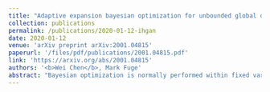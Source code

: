 ```yaml
---
title: "Adaptive expansion bayesian optimization for unbounded global optimization"
collection: publications
permalink: /publications/2020-01-12-ihgan
date: 2020-01-12
venue: 'arXiv preprint arXiv:2001.04815'
paperurl: '/files/pdf/publications/2001.04815.pdf'
link: 'https://arxiv.org/abs/2001.04815'
authors: '<b>Wei Chen</b>, Mark Fuge'
abstract: "Bayesian optimization is normally performed within fixed variable bounds. In cases like hyperparameter tuning for machine learning algorithms, setting the variable bounds is not trivial. It is hard to guarantee that any fixed bounds will include the true global optimum. We propose a Bayesian optimization approach that only needs to specify an initial search space that does not necessarily include the global optimum, and expands the search space when necessary. However, over-exploration may occur during the search space expansion. Our method can adaptively balance exploration and exploitation in an expanding space. Results on a range of synthetic test functions and an MLP hyperparameter optimization task show that the proposed method out-performs or at least as good as the current state-of-the-art methods."
---
```

